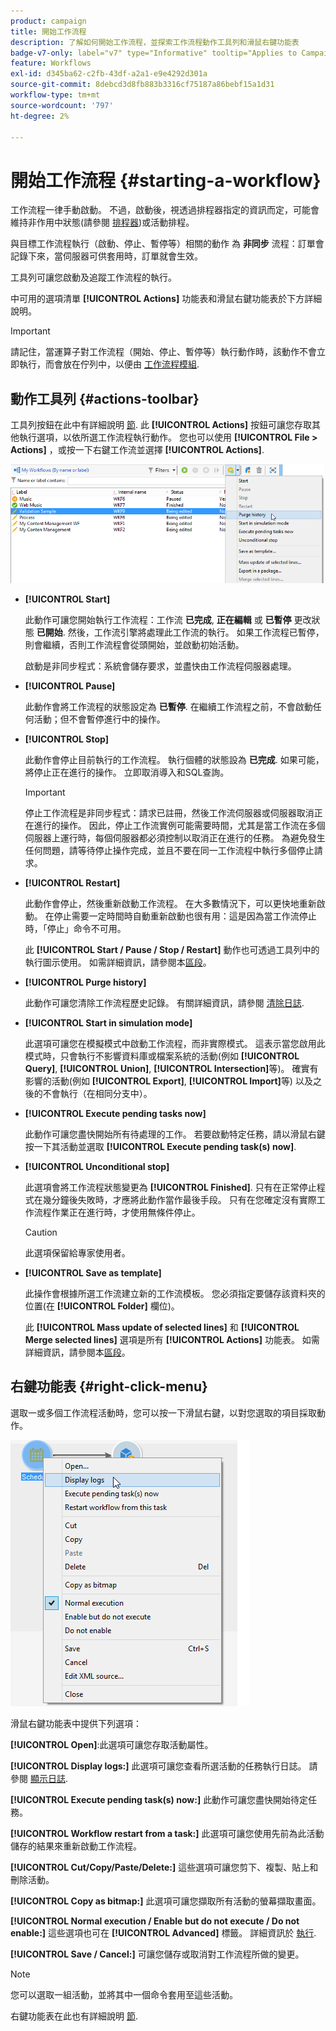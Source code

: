 ```yaml
---
product: campaign
title: 開始工作流程
description: 了解如何開始工作流程，並探索工作流程動作工具列和滑鼠右鍵功能表
badge-v7-only: label="v7" type="Informative" tooltip="Applies to Campaign Classic v7 only"
feature: Workflows
exl-id: d345ba62-c2fb-43df-a2a1-e9e4292d301a
source-git-commit: 8debcd3d8fb883b3316cf75187a86bebf15a1d31
workflow-type: tm+mt
source-wordcount: '797'
ht-degree: 2%

---
```


# 開始工作流程 {#starting-a-workflow}



工作流程一律手動啟動。 不過，啟動後，視透過排程器指定的資訊而定，可能會維持非作用中狀態(請參閱 [排程器](scheduler.md))或活動排程。

與目標工作流程執行（啟動、停止、暫停等）相關的動作 為 **非同步** 流程：訂單會記錄下來，當伺服器可供套用時，訂單就會生效。

工具列可讓您啟動及追蹤工作流程的執行。

中可用的選項清單 **[!UICONTROL Actions]** 功能表和滑鼠右鍵功能表於下方詳細說明。

>[!IMPORTANT]
>
>請記住，當運算子對工作流程（開始、停止、暫停等）執行動作時，該動作不會立即執行，而會放在佇列中，以便由 [工作流程模組](architecture.md).

## 動作工具列 {#actions-toolbar}

工具列按鈕在此中有詳細說明 [節](../../campaign/using/marketing-campaign-deliveries.md#building-the-main-target-in-a-workflow). 此 **[!UICONTROL Actions]** 按鈕可讓您存取其他執行選項，以依所選工作流程執行動作。 您也可以使用 **[!UICONTROL File > Actions]** ，或按一下右鍵工作流並選擇 **[!UICONTROL Actions]**.

![](assets/purge_historique.png)

* **[!UICONTROL Start]**

   此動作可讓您開始執行工作流程：工作流 **已完成**, **正在編輯** 或 **已暫停** 更改狀態 **已開始**. 然後，工作流引擎將處理此工作流的執行。 如果工作流程已暫停，則會繼續，否則工作流程會從頭開始，並啟動初始活動。

   啟動是非同步程式：系統會儲存要求，並盡快由工作流程伺服器處理。

* **[!UICONTROL Pause]**

   此動作會將工作流程的狀態設定為 **已暫停**. 在繼續工作流程之前，不會啟動任何活動；但不會暫停進行中的操作。

* **[!UICONTROL Stop]**

   此動作會停止目前執行的工作流程。 執行個體的狀態設為 **已完成**. 如果可能，將停止正在進行的操作。 立即取消導入和SQL查詢。

   >[!IMPORTANT]
   >
   >停止工作流程是非同步程式：請求已註冊，然後工作流伺服器或伺服器取消正在進行的操作。 因此，停止工作流實例可能需要時間，尤其是當工作流在多個伺服器上運行時，每個伺服器都必須控制以取消正在進行的任務。 為避免發生任何問題，請等待停止操作完成，並且不要在同一工作流程中執行多個停止請求。

* **[!UICONTROL Restart]**

   此動作會停止，然後重新啟動工作流程。 在大多數情況下，可以更快地重新啟動。 在停止需要一定時間時自動重新啟動也很有用：這是因為當工作流停止時，「停止」命令不可用。

   此 **[!UICONTROL Start / Pause / Stop / Restart]** 動作也可透過工具列中的執行圖示使用。 如需詳細資訊，請參閱本[區段](../../campaign/using/marketing-campaign-deliveries.md#creating-a-targeting-workflow)。

* **[!UICONTROL Purge history]**

   此動作可讓您清除工作流程歷史記錄。 有關詳細資訊，請參閱 [清除日誌](monitoring-workflow-execution.md#purging-the-logs).

* **[!UICONTROL Start in simulation mode]**

   此選項可讓您在模擬模式中啟動工作流程，而非實際模式。 這表示當您啟用此模式時，只會執行不影響資料庫或檔案系統的活動(例如 **[!UICONTROL Query]**, **[!UICONTROL Union]**, **[!UICONTROL Intersection]**&#x200B;等)。 確實有影響的活動(例如 **[!UICONTROL Export]**, **[!UICONTROL Import]**&#x200B;等) 以及之後的不會執行（在相同分支中）。

* **[!UICONTROL Execute pending tasks now]**

   此動作可讓您盡快開始所有待處理的工作。 若要啟動特定任務，請以滑鼠右鍵按一下其活動並選取 **[!UICONTROL Execute pending task(s) now]**.

* **[!UICONTROL Unconditional stop]**

   此選項會將工作流程狀態變更為 **[!UICONTROL Finished]**. 只有在正常停止程式在幾分鐘後失敗時，才應將此動作當作最後手段。 只有在您確定沒有實際工作流程作業正在進行時，才使用無條件停止。

   >[!CAUTION]
   >
   >此選項保留給專家使用者。

* **[!UICONTROL Save as template]**

   此操作會根據所選工作流建立新的工作流模板。 您必須指定要儲存該資料夾的位置(在 **[!UICONTROL Folder]** 欄位)。

   此 **[!UICONTROL Mass update of selected lines]** 和 **[!UICONTROL Merge selected lines]** 選項是所有 **[!UICONTROL Actions]** 功能表。 如需詳細資訊，請參閱本[區段](../../platform/using/updating-data.md)。

## 右鍵功能表 {#right-click-menu}

選取一或多個工作流程活動時，您可以按一下滑鼠右鍵，以對您選取的項目採取動作。

![](assets/contextual_menu.png)

滑鼠右鍵功能表中提供下列選項：

**[!UICONTROL Open]**:此選項可讓您存取活動屬性。

**[!UICONTROL Display logs:]** 此選項可讓您查看所選活動的任務執行日誌。 請參閱 [顯示日誌](monitoring-workflow-execution.md#displaying-logs).

**[!UICONTROL Execute pending task(s) now:]** 此動作可讓您盡快開始待定任務。

**[!UICONTROL Workflow restart from a task:]** 此選項可讓您使用先前為此活動儲存的結果來重新啟動工作流程。

**[!UICONTROL Cut/Copy/Paste/Delete:]** 這些選項可讓您剪下、複製、貼上和刪除活動。

**[!UICONTROL Copy as bitmap:]** 此選項可讓您擷取所有活動的螢幕擷取畫面。

**[!UICONTROL Normal execution / Enable but do not execute / Do not enable:]** 這些選項也可在 **[!UICONTROL Advanced]** 標籤。 詳細資訊於 [執行](advanced-parameters.md#execution).

**[!UICONTROL Save / Cancel:]** 可讓您儲存或取消對工作流程所做的變更。

>[!NOTE]
>
>您可以選取一組活動，並將其中一個命令套用至這些活動。

右鍵功能表在此也有詳細說明 [節](../../campaign/using/marketing-campaign-deliveries.md#executing-a-workflow).
